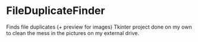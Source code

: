 # FileDuplicateFinder
Finds file duplicates (+ preview for images)
Tkinter project done on my own to clean the mess in the pictures on my external drive.
